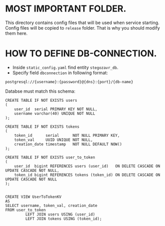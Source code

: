# MOST IMPORTANT FOLDER.

This directory contains config files that will be used when service starting.
Config files will be copied to ```release``` folder. That is why you should modify them here.

# HOW TO DEFINE DB-CONNECTION.

* Inside ```static_config.yaml``` find entity ```stegozavr_db```.
* Specify field ```dbconnection``` in following format:
```
postgresql://{username}:{password}@{dns}:{port}/{db-name}
```

Databse must match this schema: 
```postgresql
CREATE TABLE IF NOT EXISTS users
(
    user_id  serial PRIMARY KEY NOT NULL,
    username varchar(40) UNIQUE NOT NULL
);

CREATE TABLE IF NOT EXISTS tokens
(
    token_id      serial      NOT NULL PRIMARY KEY,
    token_val     UUID UNIQUE NOT NULL,
    creation_date timestamp   NOT NULL DEFAULT NOW()
);

CREATE TABLE IF NOT EXISTS user_to_token
(
    user_id  bigint REFERENCES users (user_id)   ON DELETE CASCADE ON UPDATE CASCADE NOT NULL,
    token_id bigint REFERENCES tokens (token_id) ON DELETE CASCADE ON UPDATE CASCADE NOT NULL
);


CREATE VIEW UserToTokenKV
AS
SELECT username, token_val, creation_date
FROM user_to_token
         LEFT JOIN users USING (user_id)
         LEFT JOIN tokens USING (token_id);

```
